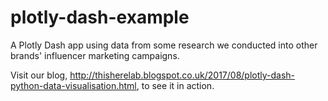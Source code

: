 # plotly-dash-example
A Plotly Dash app using data from some research we conducted into other brands' influencer marketing campaigns.

Visit our blog, http://thisherelab.blogspot.co.uk/2017/08/plotly-dash-python-data-visualisation.html, to see it in action.
